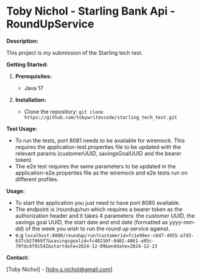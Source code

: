 # Toby Nichol - Starling Bank Api - RoundUpService

**Description:**

This project is my submission of the Starling tech test.

**Getting Started:**

1.  **Prerequisites:**
    *   Java 17
    

2.  **Installation:**
    *   Clone the repository: `git clone https://github.com/tobywritescode/starling_tech_test.git`

**Test Usage:**
* To run the tests, port 8081 needs to be available for wiremock. This requires the application-test.properties file to be updated with the relevant params (customerUUID, savingsGoalUUID and the bearer token)
* The e2e test requires the same parameters to be updated in the application-e2e.properties file as the wiremock and e2e tests run on different profiles.

**Usage:**

*   To start the application you just need to have port 8080 available.
* The endpoint is /roundup/run which requires a bearer token as the authorization header and it takes 4 parameters: the customer UUID, the savings goal UUID, the start date and end date (formatted as yyyy-mm-dd) of the week you wish to run the round up service against.
* e.g `localhost:8080/roundup/run?customerid=fc1e99ec-c647-4955-a7d3-637cb27869f7&savingsgoalid=fc48210f-0402-4861-a05c-70fdc4f01542&startdate=2024-12-09&enddate=2024-12-13`

**Contact:**

[Toby Nichol] - [toby.s.nichol@gmail.com]
